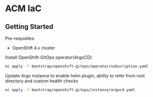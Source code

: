 # ACM IaC

## Getting Started

Pre-requisites:

- OpenShift 4.x cluster

Install OpenShift-GitOps operator(ArgoCD)

```bash
oc apply -f bootstrap/openshift-gitops/operator/subscription.yaml
```

Update Argo instance to enable helm plugin, ability to refer from root directory and custom health checks

```bash
oc apply -f bootstrap/openshift-gitops/instance/argocd.yaml
```

